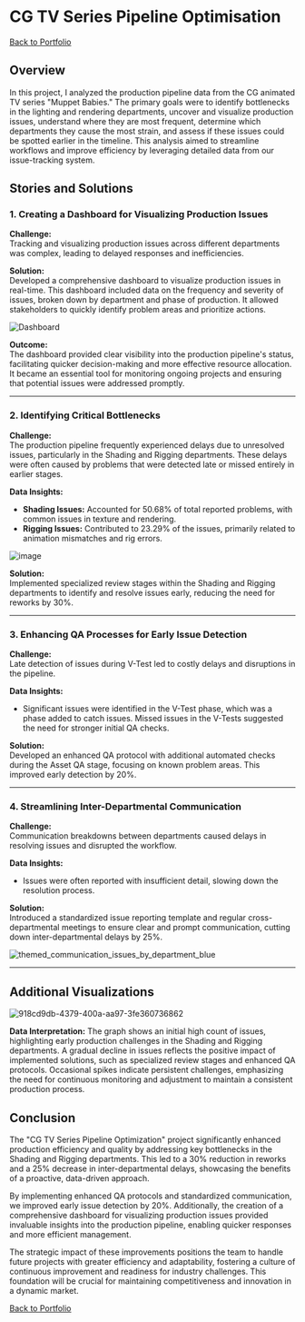 # CG TV Series Pipeline Optimisation
[Back to Portfolio](https://github.com/diamond-one/Data-Analytics-Portfolio)

## Overview

In this project, I analyzed the production pipeline data from the CG animated TV series "Muppet Babies." The primary goals were to identify bottlenecks in the lighting and rendering departments, uncover and visualize production issues, understand where they are most frequent, determine which departments they cause the most strain, and assess if these issues could be spotted earlier in the timeline. This analysis aimed to streamline workflows and improve efficiency by leveraging detailed data from our issue-tracking system.

## Stories and Solutions

### 1. Creating a Dashboard for Visualizing Production Issues

**Challenge:**  
Tracking and visualizing production issues across different departments was complex, leading to delayed responses and inefficiencies.

**Solution:**  
Developed a comprehensive dashboard to visualize production issues in real-time. This dashboard included data on the frequency and severity of issues, broken down by department and phase of production. It allowed stakeholders to quickly identify problem areas and prioritize actions.

![Dashboard](https://github.com/user-attachments/assets/7d7ef5d5-0f6c-4130-bd79-1bbce30cb946)

**Outcome:**  
The dashboard provided clear visibility into the production pipeline's status, facilitating quicker decision-making and more effective resource allocation. It became an essential tool for monitoring ongoing projects and ensuring that potential issues were addressed promptly.

---

### 2. Identifying Critical Bottlenecks

**Challenge:**  
The production pipeline frequently experienced delays due to unresolved issues, particularly in the Shading and Rigging departments. These delays were often caused by problems that were detected late or missed entirely in earlier stages.

**Data Insights:**  
- **Shading Issues:** Accounted for 50.68% of total reported problems, with common issues in texture and rendering.
- **Rigging Issues:** Contributed to 23.29% of the issues, primarily related to animation mismatches and rig errors.
  

![image](https://github.com/user-attachments/assets/eea3a923-c22d-4e8d-800c-6c081f54fd5e)

**Solution:**  
Implemented specialized review stages within the Shading and Rigging departments to identify and resolve issues early, reducing the need for reworks by 30%.

---

### 3. Enhancing QA Processes for Early Issue Detection

**Challenge:**  
Late detection of issues during V-Test led to costly delays and disruptions in the pipeline.

**Data Insights:**  
- Significant issues were identified in the V-Test phase, which was a phase added to catch issues. Missed issues in the V-Tests suggested the need for stronger initial QA checks.

**Solution:**  
Developed an enhanced QA protocol with additional automated checks during the Asset QA stage, focusing on known problem areas. This improved early detection by 20%.

---

### 4. Streamlining Inter-Departmental Communication

**Challenge:**  
Communication breakdowns between departments caused delays in resolving issues and disrupted the workflow.

**Data Insights:**  
- Issues were often reported with insufficient detail, slowing down the resolution process.

**Solution:**  
Introduced a standardized issue reporting template and regular cross-departmental meetings to ensure clear and prompt communication, cutting down inter-departmental delays by 25%.

![themed_communication_issues_by_department_blue](https://github.com/user-attachments/assets/f1ee822e-444a-4843-8c8d-038b933977cb)

---

## Additional Visualizations

![918cd9db-4379-400a-aa97-3fe360736862](https://github.com/user-attachments/assets/c7e17aa7-21d7-4676-89bc-5bb3c5c9c0f0)

**Data Interpretation:** The graph shows an initial high count of issues, highlighting early production challenges in the Shading and Rigging departments. A gradual decline in issues reflects the positive impact of implemented solutions, such as specialized review stages and enhanced QA protocols. Occasional spikes indicate persistent challenges, emphasizing the need for continuous monitoring and adjustment to maintain a consistent production process.

## Conclusion

The "CG TV Series Pipeline Optimization" project significantly enhanced production efficiency and quality by addressing key bottlenecks in the Shading and Rigging departments. This led to a 30% reduction in reworks and a 25% decrease in inter-departmental delays, showcasing the benefits of a proactive, data-driven approach.

By implementing enhanced QA protocols and standardized communication, we improved early issue detection by 20%. Additionally, the creation of a comprehensive dashboard for visualizing production issues provided invaluable insights into the production pipeline, enabling quicker responses and more efficient management.

The strategic impact of these improvements positions the team to handle future projects with greater efficiency and adaptability, fostering a culture of continuous improvement and readiness for industry challenges. This foundation will be crucial for maintaining competitiveness and innovation in a dynamic market.

[Back to Portfolio](https://github.com/diamond-one/Data-Analytics-Portfolio)
